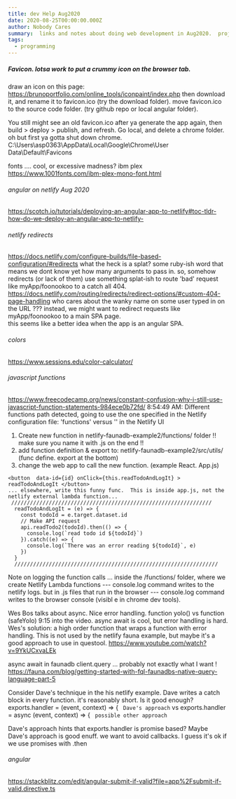 ```yaml
---
title: dev Help Aug2020 
date: 2020-08-25T00:00:00.000Z
author: Nobody Cares
summary:  links and notes about doing web development in Aug2020.  projects like questool5.
tags:
  - programming
---
```



##### Favicon.   lotsa work to put a crummy icon on the browser tab.
 
draw an icon on this page:
https://brunoportfolio.com/online_tools/iconpaint/index.php
then download it, and rename it to favicon.ico  (try the download folder).
move favicon.ico to the source code folder. (try github repo or local angular folder).

You still might see an old favicon.ico after ya generate the app again, then build > deploy > publish, and refresh.
Go local, and delete a chrome folder.  oh but first ya gotta shut down chrome.
C:\Users\asp0363\AppData\Local\Google\Chrome\User Data\Default\Favicons


fonts .... cool, or excessive madness?   ibm plex
https://www.1001fonts.com/ibm-plex-mono-font.html

###### angular on netlify Aug 2020
https://scotch.io/tutorials/deploying-an-angular-app-to-netlify#toc-tldr-how-do-we-deploy-an-angular-app-to-netlify-


###### netlify redirects
https://docs.netlify.com/configure-builds/file-based-configuration/#redirects
what the heck is a splat?
some ruby-ish word that means we dont know yet how many arguments to pass in.
so, somehow redirects (or lack of them) use something splat-ish to route 'bad' request like myApp/foonookoo to a catch all 404.
https://docs.netlify.com/routing/redirects/redirect-options/#custom-404-page-handling
who cares about the wanky name on some user typed in on the URL ???
instead, we might want to redirect requests like myApp/foonookoo to a main SPA page.  
this seems like a better idea when the app is an angular SPA.


###### colors
https://www.sessions.edu/color-calculator/

###### javascript functions
https://www.freecodecamp.org/news/constant-confusion-why-i-still-use-javascript-function-statements-984ece0b72fd/ 
8:54:49 AM: Different functions path detected, going to use the one specified in the Netlify configuration file: 'functions' versus '' in the Netlify UI

1. Create new function in netlify-faunadb-example2/functions/ folder   !! make sure you name it with .js on the end !!
2. add function definition & export to: netlify-faunadb-example2/src/utils/   (func define. export at the bottom) 
3. change the web app to call the new function.  (example React.   App.js)
```
<button  data-id={id} onClick={this.readTodoAndLogIt} > readTodoAndLogIt </button>
... elsewhere, write this funny func.  This is inside app.js, not the netlify external lambda function...
 ////////////////////////////////////////////////////////////////
  readTodoAndLogIt = (e) => {
    const todoId = e.target.dataset.id
    // Make API request 
    api.readTodo2(todoId).then(() => {
      console.log(`read todo id ${todoId}`)     
    }).catch((e) => {
      console.log(`There was an error reading ${todoId}`, e)
    })
  }
  /////////////////////////////////////////////////////////////////
```

Note on logging the function calls ...
inside the /functions/ folder, where we create Netlify Lambda functions --- console.log command writes to the netlify logs.
but in .js files that run in the browser --- console.log command writes to the browser console (visibl e in chrome dev tools).

Wes Bos talks about async.  Nice error handling. function yolo()  vs function (safeYolo) 9:15 into the video.
async await is cool, but error handling is hard.  Wes's solution:  a high order function that wraps a function with error handling.
This is not used by the netlify fauna example, but maybe it's a good approach to use in questool.
https://www.youtube.com/watch?v=9YkUCxvaLEk


async await in faunadb  client.query ... probably not exactly what I want !
https://fauna.com/blog/getting-started-with-fql-faunadbs-native-query-language-part-5

Consider Dave's technique in the his netlify example.
Dave writes a catch block in every function.  it's reasonably short.  Is it good enough?
exports.handler = (event, context) => {            ``` Dave's approach``` 
vs 
exports.handler = async (event, context) => {     ``` possible other approach``` 

Dave's approach hints that exports.handler is promise based?
Maybe Dave's approach is good enuff.  we want to avoid callbacks.  I guess it's ok if we use promises with .then
 

###### angular 
https://stackblitz.com/edit/angular-submit-if-valid?file=app%2Fsubmit-if-valid.directive.ts

